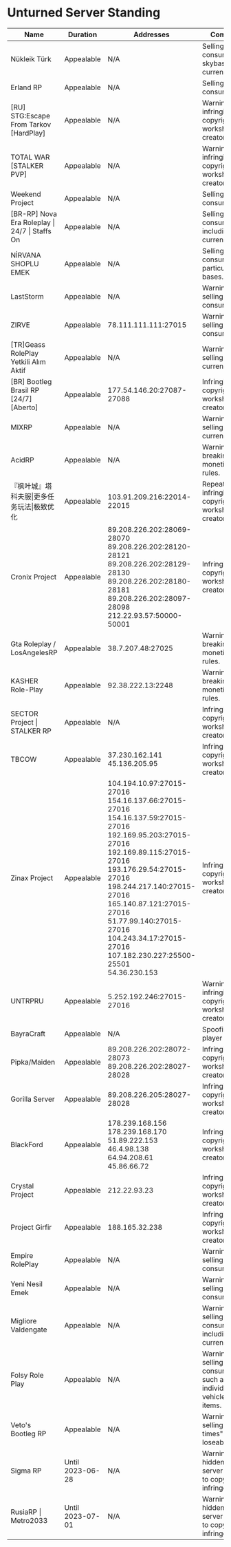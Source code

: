 <!DOCTYPE html ><html><head><title>Unturned Server Standing</title><link rel="stylesheet" type="text/css" href="stylesheet.css" /><link rel="icon" type="image/png" href="/favicon.png" /></head><body><h1>Unturned Server Standing</h1><table><thead><tr><th>Name</th><th>Duration</th><th>Addresses</th><th>Comment</th></tr></thead><tbody><tr><td>Nükleik Türk</td><td>Appealable</td><td>N/A</td><td>Selling consumeable skybases and currency.</td></tr><tr><td>Erland RP</td><td>Appealable</td><td>N/A</td><td>Selling consumeables.</td></tr><tr><td>[RU] STG:Escape From Tarkov [HardPlay]</td><td>Appealable</td><td>N/A</td><td>Warning for infringing copyright of workshop creators.</td></tr><tr><td>TOTAL WAR [STALKER PVP]</td><td>Appealable</td><td>N/A</td><td>Warning for infringing copyright of workshop creators.</td></tr><tr><td>Weekend Project</td><td>Appealable</td><td>N/A</td><td>Selling consumeables.</td></tr><tr><td>[BR-RP] Nova Era Roleplay | 24/7 | Staffs On</td><td>Appealable</td><td>N/A</td><td>Selling consumeables, including currency.</td></tr><tr><td>NİRVANA SHOPLU EMEK</td><td>Appealable</td><td>N/A</td><td>Selling consumeables, particularly bases.</td></tr><tr><td>LastStorm</td><td>Appealable</td><td>N/A</td><td>Warning for selling consumeables.</td></tr><tr><td>ZIRVE</td><td>Appealable</td><td>78.111.111.111:27015</td><td>Warning for selling consumeables.</td></tr><tr><td>[TR]Geass RolePlay Yetkili Alım Aktif</td><td>Appealable</td><td>N/A</td><td>Warning for selling currency.</td></tr><tr><td>[BR] Bootleg Brasil RP [24/7] [Aberto]</td><td>Appealable</td><td>177.54.146.20:27087-27088</td><td>Infringing copyright of workshop creators.</td></tr><tr><td>MIXRP</td><td>Appealable</td><td>N/A</td><td>Warning for selling currency.</td></tr><tr><td>AcidRP</td><td>Appealable</td><td>N/A</td><td>Warning for breaking monetization rules.</td></tr><tr><td>『枫叶城』塔科夫服|更多任务玩法|极致优化</td><td>Appealable</td><td>103.91.209.216:22014-22015</td><td>Repeatedly infringing copyright of workshop creators.</td></tr><tr><td>Cronix Project</td><td>Appealable</td><td>89.208.226.202:28069-28070<br>89.208.226.202:28120-28121<br>89.208.226.202:28129-28130<br>89.208.226.202:28180-28181<br>89.208.226.202:28097-28098<br>212.22.93.57:50000-50001</td><td>Infringing copyright of workshop creators.</td></tr><tr><td>Gta Roleplay / LosAngelesRP</td><td>Appealable</td><td>38.7.207.48:27025</td><td>Warning for breaking monetization rules.</td></tr><tr><td>KASHER Role-Play</td><td>Appealable</td><td>92.38.222.13:2248</td><td>Warning for breaking monetization rules.</td></tr><tr><td>SECTOR Project | STALKER RP</td><td>Appealable</td><td>N/A</td><td>Infringing copyright of workshop creators.</td></tr><tr><td>TBCOW</td><td>Appealable</td><td>37.230.162.141<br>45.136.205.95</td><td>Infringing copyright of workshop creators.</td></tr><tr><td>Zinax Project</td><td>Appealable</td><td>104.194.10.97:27015-27016<br>154.16.137.66:27015-27016<br>154.16.137.59:27015-27016<br>192.169.95.203:27015-27016<br>192.169.89.115:27015-27016<br>193.176.29.54:27015-27016<br>198.244.217.140:27015-27016<br>165.140.87.121:27015-27016<br>51.77.99.140:27015-27016<br>104.243.34.17:27015-27016<br>107.182.230.227:25500-25501<br>54.36.230.153</td><td>Infringing copyright of workshop creators.</td></tr><tr><td>UNTRPRU</td><td>Appealable</td><td>5.252.192.246:27015-27016</td><td>Warning for infringing copyright of workshop creators.</td></tr><tr><td>BayraCraft</td><td>Appealable</td><td>N/A</td><td>Spoofing player counts.</td></tr><tr><td>Pipka/Maiden</td><td>Appealable</td><td>89.208.226.202:28072-28073<br>89.208.226.202:28027-28028</td><td>Infringing copyright of workshop creators.</td></tr><tr><td>Gorilla Server</td><td>Appealable</td><td>89.208.226.205:28027-28028</td><td>Infringing copyright of workshop creators.</td></tr><tr><td>BlackFord</td><td>Appealable</td><td>178.239.168.156<br>178.239.168.170<br>51.89.222.153<br>46.4.98.138<br>64.94.208.61<br>45.86.66.72</td><td>Infringing copyright of workshop creators.</td></tr><tr><td>Crystal Project</td><td>Appealable</td><td>212.22.93.23</td><td>Infringing copyright of workshop creators.</td></tr><tr><td>Project Girfir</td><td>Appealable</td><td>188.165.32.238</td><td>Infringing copyright of workshop creators.</td></tr><tr><td>Empire RolePlay</td><td>Appealable</td><td>N/A</td><td>Warning for selling consumables.</td></tr><tr><td>Yeni Nesil Emek</td><td>Appealable</td><td>N/A</td><td>Warning for selling consumables.</td></tr><tr><td>Migliore Valdengate</td><td>Appealable</td><td>N/A</td><td>Warning for selling consumables including currency.</td></tr><tr><td>Folsy Role Play</td><td>Appealable</td><td>N/A</td><td>Warning for selling consumables such as individual vehicles and items.</td></tr><tr><td>Veto's Bootleg RP</td><td>Appealable</td><td>N/A</td><td>Warning for selling "1 times" loseable items.</td></tr><tr><td>Sigma RP</td><td>Until 2023-06-28</td><td>N/A</td><td>Warning, hidden from server list due to copyright infringement.</td></tr><tr><td>RusiaRP | Metro2033</td><td>Until 2023-07-01</td><td>N/A</td><td>Warning, hidden from server list due to copyright infringement.</td></tr></tbody></table></body></html>